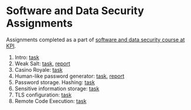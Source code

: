 # Software and Data Security Assignments

Assignments completed as a part of [software and data security course at KPI](https://www.youtube.com/channel/UCASzABMQDKjO42oO8vcTF7g).

1. Intro: [task](https://bit.ly/3qlKGBz)
2. Weak Salt: [task](https://bit.ly/3kgIYxy), [report](weak-salt/README.md)
3. Casino Royale: [task](https://bit.ly/3wwW6Uo)
4. Human-like password generator: [task](https://bit.ly/3F0zluM), [report](human-like-passwords/README.md)
5. Password storage. Hashing: [task](https://bit.ly/31EUX1r)
6. Sensitive information storage: [task](https://bit.ly/3ETVJpy)
7. TLS configuration: [task](https://bit.ly/3qk0aGa)
8. Remote Code Execution: [task](https://bit.ly/30bwssc)